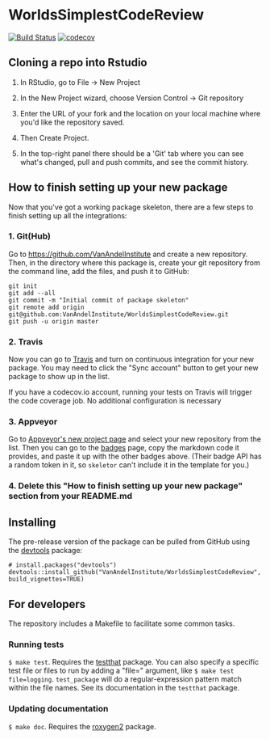 # WorldsSimplestCodeReview

[![Build Status](https://travis-ci.org/VanAndelInstitute/WorldsSimplestCodeReview.png?branch=master)](https://travis-ci.org/VanAndelInstitute/WorldsSimplestCodeReview)  [![codecov](https://codecov.io/gh/VanAndelInstitute/WorldsSimplestCodeReview/branch/master/graph/badge.svg)](https://codecov.io/gh/VanAndelInstitute/WorldsSimplestCodeReview)

## Cloning a repo into Rstudio

1. In RStudio, go to File -> New Project

2. In the New Project wizard, choose Version Control -> Git repository

3. Enter the URL of your fork and the location on your local machine where you'd
   like the repository saved.

4. Then Create Project.

5. In the top-right panel there should be a 'Git' tab where you can see what's
   changed, pull and push commits, and see the commit history.

## How to finish setting up your new package

Now that you've got a working package skeleton, there are a few steps to finish setting up all the integrations:

### 1. Git(Hub)

Go to https://github.com/VanAndelInstitute and create a new repository. Then, in the directory where this package is, create your git repository from the command line, add the files, and push it to GitHub:

    git init
    git add --all
    git commit -m "Initial commit of package skeleton"
    git remote add origin git@github.com:VanAndelInstitute/WorldsSimplestCodeReview.git
    git push -u origin master

### 2. Travis

Now you can go to [Travis](https://travis-ci.org/profile/VanAndelInstitute) and turn on continuous integration for your new package. You may need to click the "Sync account" button to get your new package to show up in the list.

If you have a codecov.io account, running your tests on Travis will trigger the code coverage job. No additional configuration is necessary

### 3. Appveyor

Go to [Appveyor's new project page](https://ci.appveyor.com/projects/new) and select your new repository from the list. Then you can go to the [badges](https://ci.appveyor.com/project/VanAndelInstitute/WorldsSimplestCodeReview/settings/badges) page, copy the markdown code it provides, and paste it up with the other badges above. (Their badge API has a random token in it, so `skeletor` can't include it in the template for you.)

### 4. Delete this "How to finish setting up your new package" section from your README.md

## Installing

<!-- If you're putting `WorldsSimplestCodeReview` on CRAN, it can be installed with

    install.packages("WorldsSimplestCodeReview") -->

The pre-release version of the package can be pulled from GitHub using the [devtools](https://github.com/hadley/devtools) package:

    # install.packages("devtools")
    devtools::install_github("VanAndelInstitute/WorldsSimplestCodeReview", build_vignettes=TRUE)

## For developers

The repository includes a Makefile to facilitate some common tasks.

### Running tests

`$ make test`. Requires the [testthat](https://github.com/hadley/testthat) package. You can also specify a specific test file or files to run by adding a "file=" argument, like `$ make test file=logging`. `test_package` will do a regular-expression pattern match within the file names. See its documentation in the `testthat` package.

### Updating documentation

`$ make doc`. Requires the [roxygen2](https://github.com/klutometis/roxygen) package.
